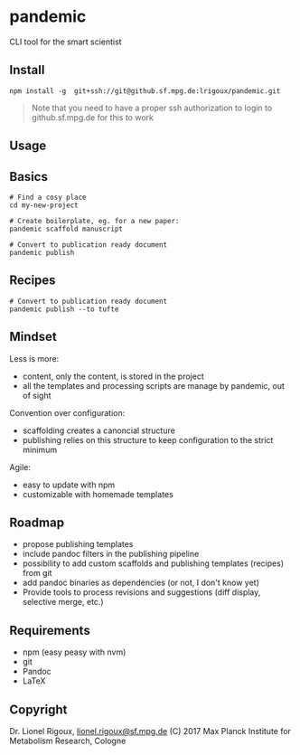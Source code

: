 # pandemic
CLI tool for the smart scientist

## Install
```
npm install -g  git+ssh://git@github.sf.mpg.de:lrigoux/pandemic.git
```

> Note that you need to have a proper ssh authorization to login to github.sf.mpg.de for this to work

## Usage

## Basics

```
# Find a cosy place
cd my-new-project

# Create boilerplate, eg. for a new paper:
pandemic scaffold manuscript

# Convert to publication ready document
pandemic publish
```

## Recipes

```
# Convert to publication ready document
pandemic publish --to tufte
```

## Mindset

Less is more:
- content, only the content, is stored in the project
- all the templates and processing scripts are manage by pandemic, out of sight

Convention over configuration:
- scaffolding creates a canoncial structure
- publishing relies on this structure to keep configuration to the strict minimum

Agile:
- easy to update with npm
- customizable with homemade templates


## Roadmap

- propose publishing templates
- include pandoc filters in the publishing pipeline
- possibility to add custom scaffolds and publishing templates (recipes) from git
- add pandoc binaries as dependencies (or not, I don't know yet)
- Provide tools to process revisions and suggestions (diff display, selective merge, etc.)

## Requirements
- npm (easy peasy with nvm)
- git
- Pandoc
- LaTeX

## Copyright
Dr. Lionel Rigoux, lionel.rigoux@sf.mpg.de (C) 2017 Max Planck Institute for Metabolism Research, Cologne
